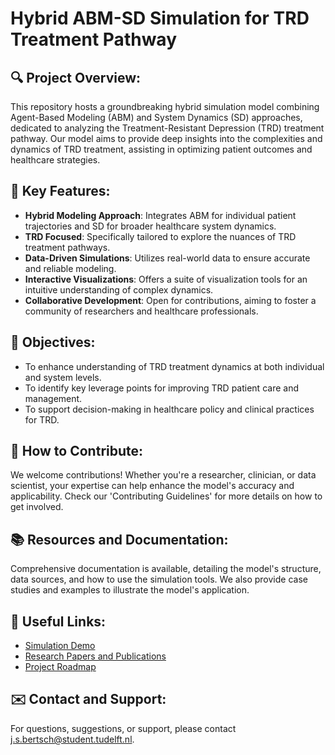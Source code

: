 # Hybrid ABM-SD Simulation for TRD Treatment Pathway

## **🔍 Project Overview:**
This repository hosts a groundbreaking hybrid simulation model combining Agent-Based Modeling (ABM) and System Dynamics (SD) approaches, dedicated to analyzing the Treatment-Resistant Depression (TRD) treatment pathway. Our model aims to provide deep insights into the complexities and dynamics of TRD treatment, assisting in optimizing patient outcomes and healthcare strategies.

## **🚀 Key Features:**
- **Hybrid Modeling Approach**: Integrates ABM for individual patient trajectories and SD for broader healthcare system dynamics.
- **TRD Focused**: Specifically tailored to explore the nuances of TRD treatment pathways.
- **Data-Driven Simulations**: Utilizes real-world data to ensure accurate and reliable modeling.
- **Interactive Visualizations**: Offers a suite of visualization tools for an intuitive understanding of complex dynamics.
- **Collaborative Development**: Open for contributions, aiming to foster a community of researchers and healthcare professionals.

## **🎯 Objectives:**
- To enhance understanding of TRD treatment dynamics at both individual and system levels.
- To identify key leverage points for improving TRD patient care and management.
- To support decision-making in healthcare policy and clinical practices for TRD.

## **🧩 How to Contribute:**
We welcome contributions! Whether you're a researcher, clinician, or data scientist, your expertise can help enhance the model's accuracy and applicability. Check our 'Contributing Guidelines' for more details on how to get involved.

## **📚 Resources and Documentation:**
Comprehensive documentation is available, detailing the model's structure, data sources, and how to use the simulation tools. We also provide case studies and examples to illustrate the model's application.

## **🔗 Useful Links:**
- [Simulation Demo](#)
- [Research Papers and Publications](#)
- [Project Roadmap](#)

## **✉️ Contact and Support:**
For questions, suggestions, or support, please contact j.s.bertsch@student.tudelft.nl.
